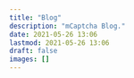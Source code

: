```yaml
---
title: "Blog"
description: "mCaptcha Blog."
date: 2021-05-26 13:06
lastmod: 2021-05-26 13:06
draft: false
images: []
---
```

